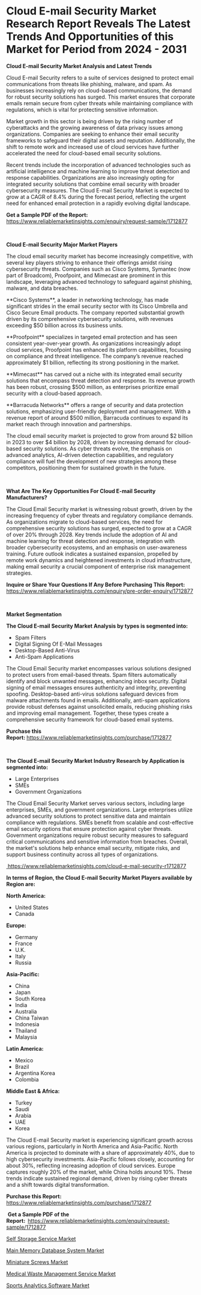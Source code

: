 <p><h1>Cloud E-mail Security Market Research Report Reveals The Latest Trends And Opportunities of this Market for Period from 2024 - 2031</h1></p><p><strong>Cloud E-mail Security Market Analysis and Latest Trends</strong></p>
<p><p>Cloud E-mail Security refers to a suite of services designed to protect email communications from threats like phishing, malware, and spam. As businesses increasingly rely on cloud-based communications, the demand for robust security solutions has surged. This market ensures that corporate emails remain secure from cyber threats while maintaining compliance with regulations, which is vital for protecting sensitive information.</p><p>Market growth in this sector is being driven by the rising number of cyberattacks and the growing awareness of data privacy issues among organizations. Companies are seeking to enhance their email security frameworks to safeguard their digital assets and reputation. Additionally, the shift to remote work and increased use of cloud services have further accelerated the need for cloud-based email security solutions.</p><p>Recent trends include the incorporation of advanced technologies such as artificial intelligence and machine learning to improve threat detection and response capabilities. Organizations are also increasingly opting for integrated security solutions that combine email security with broader cybersecurity measures. The Cloud E-mail Security Market is expected to grow at a CAGR of 8.4% during the forecast period, reflecting the urgent need for enhanced email protection in a rapidly evolving digital landscape.</p></p>
<p><strong>Get a Sample PDF of the Report:&nbsp;</strong> <a href="https://www.reliablemarketinsights.com/enquiry/request-sample/1712877?utm_campaign=1575&utm_medium=2&utm_source=Github&utm_content=ia&utm_term=22102024&utm_id=cloud-e-mail-security">https://www.reliablemarketinsights.com/enquiry/request-sample/1712877</a></p>
<p>&nbsp;</p>
<p><strong>Cloud E-mail Security Major Market Players</strong></p>
<p><p>The cloud email security market has become increasingly competitive, with several key players striving to enhance their offerings amidst rising cybersecurity threats. Companies such as Cisco Systems, Symantec (now part of Broadcom), Proofpoint, and Mimecast are prominent in this landscape, leveraging advanced technology to safeguard against phishing, malware, and data breaches.</p><p>**Cisco Systems**, a leader in networking technology, has made significant strides in the email security sector with its Cisco Umbrella and Cisco Secure Email products. The company reported substantial growth driven by its comprehensive cybersecurity solutions, with revenues exceeding $50 billion across its business units.</p><p>**Proofpoint** specializes in targeted email protection and has seen consistent year-over-year growth. As organizations increasingly adopt cloud services, Proofpoint has enhanced its platform capabilities, focusing on compliance and threat intelligence. The company’s revenue reached approximately $1 billion, reflecting its strong positioning in the market.</p><p>**Mimecast** has carved out a niche with its integrated email security solutions that encompass threat detection and response. Its revenue growth has been robust, crossing $500 million, as enterprises prioritize email security with a cloud-based approach.</p><p>**Barracuda Networks** offers a range of security and data protection solutions, emphasizing user-friendly deployment and management. With a revenue report of around $500 million, Barracuda continues to expand its market reach through innovation and partnerships.</p><p>The cloud email security market is projected to grow from around $2 billion in 2023 to over $4 billion by 2028, driven by increasing demand for cloud-based security solutions. As cyber threats evolve, the emphasis on advanced analytics, AI-driven detection capabilities, and regulatory compliance will fuel the development of new strategies among these competitors, positioning them for sustained growth in the future.</p></p>
<p>&nbsp;</p>
<p><strong>What Are The Key Opportunities For Cloud E-mail Security Manufacturers?</strong></p>
<p><p>The Cloud Email Security market is witnessing robust growth, driven by the increasing frequency of cyber threats and regulatory compliance demands. As organizations migrate to cloud-based services, the need for comprehensive security solutions has surged, expected to grow at a CAGR of over 20% through 2028. Key trends include the adoption of AI and machine learning for threat detection and response, integration with broader cybersecurity ecosystems, and an emphasis on user-awareness training. Future outlook indicates a sustained expansion, propelled by remote work dynamics and heightened investments in cloud infrastructure, making email security a crucial component of enterprise risk management strategies.</p></p>
<p><strong>Inquire or Share Your Questions If Any Before Purchasing This Report:</strong> <a href="https://www.reliablemarketinsights.com/enquiry/pre-order-enquiry/1712877?utm_campaign=1575&utm_medium=2&utm_source=Github&utm_content=ia&utm_term=22102024&utm_id=cloud-e-mail-security">https://www.reliablemarketinsights.com/enquiry/pre-order-enquiry/1712877</a></p>
<p>&nbsp;</p>
<p><strong>Market Segmentation</strong></p>
<p><strong>The Cloud E-mail Security Market Analysis by types is segmented into:</strong></p>
<p><ul><li>Spam Filters</li><li>Digital Signing Of E-Mail Messages</li><li>Desktop-Based Anti-Virus</li><li>Anti-Spam Applications</li></ul></p>
<p><p>The Cloud Email Security market encompasses various solutions designed to protect users from email-based threats. Spam filters automatically identify and block unwanted messages, enhancing inbox security. Digital signing of email messages ensures authenticity and integrity, preventing spoofing. Desktop-based anti-virus solutions safeguard devices from malware attachments found in emails. Additionally, anti-spam applications provide robust defenses against unsolicited emails, reducing phishing risks and improving email management. Together, these types create a comprehensive security framework for cloud-based email systems.</p></p>
<p><strong>Purchase this Report:&nbsp;</strong><a href="https://www.reliablemarketinsights.com/purchase/1712877?utm_campaign=1575&utm_medium=2&utm_source=Github&utm_content=ia&utm_term=22102024&utm_id=cloud-e-mail-security">https://www.reliablemarketinsights.com/purchase/1712877</a></p>
<p>&nbsp;</p>
<p><strong>The Cloud E-mail Security Market Industry Research by Application is segmented into:</strong></p>
<p><ul><li>Large Enterprises</li><li>SMEs</li><li>Government Organizations</li></ul></p>
<p><p>The Cloud Email Security Market serves various sectors, including large enterprises, SMEs, and government organizations. Large enterprises utilize advanced security solutions to protect sensitive data and maintain compliance with regulations. SMEs benefit from scalable and cost-effective email security options that ensure protection against cyber threats. Government organizations require robust security measures to safeguard critical communications and sensitive information from breaches. Overall, the market's solutions help enhance email security, mitigate risks, and support business continuity across all types of organizations.</p></p>
<p><a href="https://www.reliablemarketinsights.com/cloud-e-mail-security-r1712877?utm_campaign=1575&utm_medium=2&utm_source=Github&utm_content=ia&utm_term=22102024&utm_id=cloud-e-mail-security">&nbsp;https://www.reliablemarketinsights.com/cloud-e-mail-security-r1712877</a></p>
<p><strong>In terms of Region, the Cloud E-mail Security Market Players available by Region are:</strong></p>
<p>
    <p> <strong> North America: </strong>
        <ul>
            <li>United States</li>
            <li>Canada</li>
        </ul>
        </p> 
    <p> <strong> Europe: </strong>
        <ul>
            <li>Germany</li>
            <li>France</li>
            <li>U.K.</li>
            <li>Italy</li>
            <li>Russia</li>
        </ul>
        </p> 
    <p> <strong> Asia-Pacific: </strong>
        <ul>
            <li>China</li>
            <li>Japan</li>
            <li>South Korea</li>
            <li>India</li>
            <li>Australia</li>
            <li>China Taiwan</li>
            <li>Indonesia</li>
            <li>Thailand</li>
            <li>Malaysia</li>
        </ul>
        </p> 
    <p> <strong> Latin America: </strong>
        <ul>
            <li>Mexico</li>
            <li>Brazil</li>
            <li>Argentina Korea</li>
            <li>Colombia</li>
        </ul>
        </p> 
    <p> <strong> Middle East & Africa: </strong>
        <ul>
            <li>Turkey</li>
            <li>Saudi</li>
            <li>Arabia</li>
            <li>UAE</li>
            <li>Korea</li>
        </ul>
    </p>
    </p>
<p><p>The Cloud E-mail Security market is experiencing significant growth across various regions, particularly in North America and Asia-Pacific. North America is projected to dominate with a share of approximately 40%, due to high cybersecurity investments. Asia-Pacific follows closely, accounting for about 30%, reflecting increasing adoption of cloud services. Europe captures roughly 20% of the market, while China holds around 10%. These trends indicate sustained regional demand, driven by rising cyber threats and a shift towards digital transformation.</p></p>
<p><strong>Purchase this Report: </strong><a href="https://www.reliablemarketinsights.com/purchase/1712877?utm_campaign=1575&utm_medium=2&utm_source=Github&utm_content=ia&utm_term=22102024&utm_id=cloud-e-mail-security">https://www.reliablemarketinsights.com/purchase/1712877</a></p>
<p>&nbsp;<strong>Get a Sample PDF of the Report:&nbsp;&nbsp;</strong><a href="https://www.reliablemarketinsights.com/enquiry/request-sample/1712877?utm_campaign=1575&utm_medium=2&utm_source=Github&utm_content=ia&utm_term=22102024&utm_id=cloud-e-mail-security">https://www.reliablemarketinsights.com/enquiry/request-sample/1712877</a></p>
<p><strong></strong></p>
<p><p><a href="https://www.linkedin.com/pulse/self-storage-service-market-size-status-forecast-2024-2031-rj1wf?utm_campaign=1575&utm_medium=2&utm_source=Github&utm_content=ia&utm_term=22102024&utm_id=cloud-e-mail-security">Self Storage Service Market</a></p><p><a href="https://www.linkedin.com/pulse/analyzing-global-main-memory-database-system-market-growth-qfolf?utm_campaign=1575&utm_medium=2&utm_source=Github&utm_content=ia&utm_term=22102024&utm_id=cloud-e-mail-security">Main Memory Database System Market</a></p><p><a href="https://issuu.com/reportprime-2/docs/miniature-screws-market-size-2030.p_153d9a25cbb3a4?utm_campaign=1575&utm_medium=2&utm_source=Github&utm_content=ia&utm_term=22102024&utm_id=cloud-e-mail-security">Miniature Screws Market</a></p><p><a href="https://www.linkedin.com/pulse/medical-waste-management-service-market-segmentation-in-depth-d3j2f?utm_campaign=1575&utm_medium=2&utm_source=Github&utm_content=ia&utm_term=22102024&utm_id=cloud-e-mail-security">Medical Waste Management Service Market</a></p><p><a href="https://www.linkedin.com/pulse/strategic-market-insights-navigating-global-sports-analytics-xnapf?utm_campaign=1575&utm_medium=2&utm_source=Github&utm_content=ia&utm_term=22102024&utm_id=cloud-e-mail-security">Sports Analytics Software Market</a></p></p>